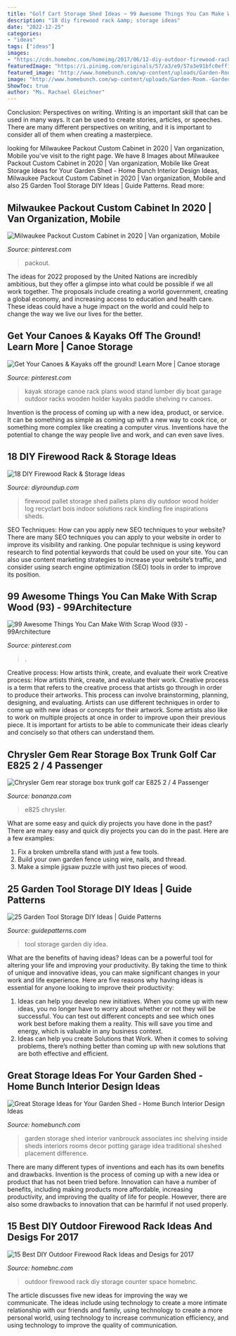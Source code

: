 ```yaml
---
title: "Golf Cart Storage Shed Ideas ~ 99 Awesome Things You Can Make With Scrap Wood (93)"
description: "18 diy firewood rack &amp; storage ideas"
date: "2022-12-25"
categories:
- "ideas"
tags: ["ideas"]
images:
- "https://cdn.homebnc.com/homeimg/2017/06/12-diy-outdoor-firewood-rack-ideas-homebnc.jpg"
featuredImage: "https://i.pinimg.com/originals/57/a3/e9/57a3e91bfc0eff10762b05de3c009598.jpg"
featured_image: "http://www.homebunch.com/wp-content/uploads/Garden-Room.-Garden-Room-Ideas.-VanBrouck-Associates-Inc..jpg"
image: "http://www.homebunch.com/wp-content/uploads/Garden-Room.-Garden-Room-Ideas.-VanBrouck-Associates-Inc..jpg"
ShowToc: true
author: "Ms. Rachael Gleichner"
---
```



Conclusion: Perspectives on writing.
Writing is an important skill that can be used in many ways. It can be used to create stories, articles, or speeches. There are many different perspectives on writing, and it is important to consider all of them when creating a masterpiece.

	

		
looking for Milwaukee Packout Custom Cabinet in 2020 | Van organization, Mobile you've visit to the right page. We have 8 Images about Milwaukee Packout Custom Cabinet in 2020 | Van organization, Mobile like Great Storage Ideas for Your Garden Shed - Home Bunch Interior Design Ideas, Milwaukee Packout Custom Cabinet in 2020 | Van organization, Mobile and also 25 Garden Tool Storage DIY Ideas | Guide Patterns. Read more:
		
    
## Milwaukee Packout Custom Cabinet In 2020 | Van Organization, Mobile

<img loading=lazy src="https://i.pinimg.com/originals/b1/54/3d/b1543d706c7f2714c3ee207408ccb65f.jpg" onerror="this.onerror=null;this.src='https://tse4.mm.bing.net/th?id=OIP.vetwMlqY7B_A9WX5StaSdwHaFj&amp;pid=15.1';" alt="Milwaukee Packout Custom Cabinet in 2020 | Van organization, Mobile">

_Source: pinterest.com_

>packout. 

	

The ideas for 2022 proposed by the United Nations are incredibly ambitious, but they offer a glimpse into what could be possible if we all work together. The proposals include creating a world government, creating a global economy, and increasing access to education and health care. These ideas could have a huge impact on the world and could help to change the way we live our lives for the better.

    
## Get Your Canoes &amp; Kayaks Off The Ground! Learn More | Canoe Storage

<img loading=lazy src="https://i.pinimg.com/originals/57/a3/e9/57a3e91bfc0eff10762b05de3c009598.jpg" onerror="this.onerror=null;this.src='https://tse3.mm.bing.net/th?id=OIP.4jCDFdtfkm7I7kCfjni7tAHaJ3&amp;pid=15.1';" alt="Get Your Canoes &amp; Kayaks off the ground! Learn More | Canoe storage">

_Source: pinterest.com_

>kayak storage canoe rack plans wood stand lumber diy boat garage outdoor racks wooden holder kayaks paddle shelving rv canoes. 

	

Invention is the process of coming up with a new idea, product, or service. It can be something as simple as coming up with a new way to cook rice, or something more complex like creating a computer virus. Inventions have the potential to change the way people live and work, and can even save lives.

    
## 18 DIY Firewood Rack &amp; Storage Ideas

<img loading=lazy src="http://diyroundup.com/wp-content/uploads/2016/12/Pallet-Shed-For-Firewood.jpg" onerror="this.onerror=null;this.src='https://tse3.mm.bing.net/th?id=OIP._lwgWjqk8EiGqdLwV0SZAQHaJ4&amp;pid=15.1';" alt="18 DIY Firewood Rack &amp; Storage Ideas">

_Source: diyroundup.com_

>firewood pallet storage shed pallets plans diy outdoor wood holder log recyclart bois indoor solutions rack kindling fire inspirations sheds. 

	

SEO Techniques: How can you apply new SEO techniques to your website?
There are many SEO techniques you can apply to your website in order to improve its visibility and ranking. One popular technique is using keyword research to find potential keywords that could be used on your site. You can also use content marketing strategies to increase your website’s traffic, and consider using search engine optimization (SEO) tools in order to improve its position.

    
## 99 Awesome Things You Can Make With Scrap Wood (93) - 99Architecture

<img loading=lazy src="https://i.pinimg.com/736x/bd/f3/d2/bdf3d28126211f0ac680fc2dbc3d50d2.jpg" onerror="this.onerror=null;this.src='https://tse2.mm.bing.net/th?id=OIP.3xVRElVZOi2VQ-b_moNVPwHaLD&amp;pid=15.1';" alt="99 Awesome Things You Can Make With Scrap Wood (93) - 99Architecture">

_Source: pinterest.com_

>. 

	

Creative process: How artists think, create, and evaluate their work
Creative process: How artists think, create, and evaluate their work.
Creative process is a term that refers to the creative process that artists go through in order to produce their artworks. This process can involve brainstorming, planning, designing, and evaluating. Artists can use different techniques in order to come up with new ideas or concepts for their artwork. Some artists also like to work on multiple projects at once in order to improve upon their previous piece. It is important for artists to be able to communicate their ideas clearly and concisely so that others can understand them.

    
## Chrysler Gem Rear Storage Box Trunk Golf Car E825 2 / 4 Passenger

<img loading=lazy src="https://images.bonanzastatic.com/afu/images/837b/9806/c88d_5936194596/s-l1600.jpg" onerror="this.onerror=null;this.src='https://tse4.mm.bing.net/th?id=OIP.EWo-sMZ58ZrtkJVq1507YwHaE-&amp;pid=15.1';" alt="Chrysler Gem rear storage box trunk golf car E825 2 / 4 Passenger">

_Source: bonanza.com_

>e825 chrysler. 

	

What are some easy and quick diy projects you have done in the past?
There are many easy and quick diy projects you can do in the past. Here are a few examples:
1. Fix a broken umbrella stand with just a few tools.
2. Build your own garden fence using wire, nails, and thread.
3. Make a simple jigsaw puzzle with just two pieces of wood.

    
## 25 Garden Tool Storage DIY Ideas | Guide Patterns

<img loading=lazy src="https://www.guidepatterns.com/wp-content/uploads/2018/08/Garden-Tool-Storage-Ideas.jpg" onerror="this.onerror=null;this.src='https://tse2.mm.bing.net/th?id=OIP.lQmHA2Gh_PX061VHN5jP5QHaFj&amp;pid=15.1';" alt="25 Garden Tool Storage DIY Ideas | Guide Patterns">

_Source: guidepatterns.com_

>tool storage garden diy idea. 

	

What are the benefits of having ideas?
Ideas can be a powerful tool for altering your life and improving your productivity. By taking the time to think of unique and innovative ideas, you can make significant changes in your work and life experience. Here are five reasons why having ideas is essential for anyone looking to improve their productivity: 
1. Ideas can help you develop new initiatives. When you come up with new ideas, you no longer have to worry about whether or not they will be successful. You can test out different concepts and see which ones work best before making them a reality. This will save you time and energy, which is valuable in any business context. 
2. Ideas can help you create Solutions that Work. When it comes to solving problems, there’s nothing better than coming up with new solutions that are both effective and efficient.

    
## Great Storage Ideas For Your Garden Shed - Home Bunch Interior Design Ideas

<img loading=lazy src="http://www.homebunch.com/wp-content/uploads/Garden-Room.-Garden-Room-Ideas.-VanBrouck-Associates-Inc..jpg" onerror="this.onerror=null;this.src='https://tse3.mm.bing.net/th?id=OIP.8ZxqwJ7bfVTWCN8ChsVciQHaLE&amp;pid=15.1';" alt="Great Storage Ideas for Your Garden Shed - Home Bunch Interior Design Ideas">

_Source: homebunch.com_

>garden storage shed interior vanbrouck associates inc shelving inside sheds interiors rooms decor potting garage idea traditional sheshed placement difference. 

	

There are many different types of inventions and each has its own benefits and drawbacks.
Invention is the process of coming up with a new idea or product that has not been tried before. Innovation can have a number of benefits, including making products more affordable, increasing productivity, and improving the quality of life for people. However, there are also some drawbacks to innovation that can be harmful if not used properly.

    
## 15 Best DIY Outdoor Firewood Rack Ideas And Desigs For 2017

<img loading=lazy src="https://cdn.homebnc.com/homeimg/2017/06/12-diy-outdoor-firewood-rack-ideas-homebnc.jpg" onerror="this.onerror=null;this.src='https://tse4.mm.bing.net/th?id=OIP.iQ4bjn-T7URiji40NdkFXAHaLH&amp;pid=15.1';" alt="15 Best DIY Outdoor Firewood Rack Ideas and Desigs for 2017">

_Source: homebnc.com_

>outdoor firewood rack diy storage counter space homebnc. 

	

The article discusses five new ideas for improving the way we communicate. The ideas include using technology to create a more intimate relationship with our friends and family, using technology to create a more personal world, using technology to increase communication efficiency, and using technology to improve the quality of communication.

